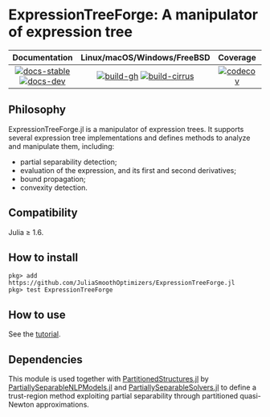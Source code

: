 # ExpressionTreeForge: A manipulator of expression tree

| **Documentation** | **Linux/macOS/Windows/FreeBSD** | **Coverage** | **DOI** |
|:-----------------:|:-------------------------------:|:------------:|:-------:|
| [![docs-stable][docs-stable-img]][docs-stable-url] [![docs-dev][docs-dev-img]][docs-dev-url] | [![build-gh][build-gh-img]][build-gh-url] [![build-cirrus][build-cirrus-img]][build-cirrus-url] | [![codecov][codecov-img]][codecov-url] | [![doi][doi-img]][doi-url] |

[docs-stable-img]: https://img.shields.io/badge/docs-stable-blue.svg
[docs-stable-url]: https://JuliaSmoothOptimizers.github.io/ExpressionTreeForge.jl/stable
[docs-dev-img]: https://img.shields.io/badge/docs-dev-purple.svg
[docs-dev-url]: https://JuliaSmoothOptimizers.github.io/ExpressionTreeForge.jl/dev
[build-gh-img]: https://github.com/JuliaSmoothOptimizers/ExpressionTreeForge.jl/workflows/CI/badge.svg?branch=master
[build-gh-url]: https://github.com/JuliaSmoothOptimizers/ExpressionTreeForge.jl/actions
[build-cirrus-img]: https://img.shields.io/cirrus/github/JuliaSmoothOptimizers/ExpressionTreeForge.jl?logo=Cirrus%20CI
[build-cirrus-url]: https://cirrus-ci.com/github/JuliaSmoothOptimizers/ExpressionTreeForge.jl
[codecov-img]: https://codecov.io/gh/JuliaSmoothOptimizers/ExpressionTreeForge.jl/branch/master/graph/badge.svg
[codecov-url]: https://app.codecov.io/gh/JuliaSmoothOptimizers/ExpressionTreeForge.jl
[doi-img]: https://img.shields.io/badge/DOI-10.5281%2Fzenodo.822073-blue.svg
[doi-url]: https://doi.org/10.5281/zenodo.822073

## Philosophy
ExpressionTreeForge.jl is a manipulator of expression trees.
It supports several expression tree implementations and defines methods to analyze and manipulate them, including:
- partial separability detection;
- evaluation of the expression, and its first and second derivatives;
- bound propagation;
- convexity detection.

## Compatibility
Julia ≥ 1.6.

## How to install
```
pkg> add https://github.com/JuliaSmoothOptimizers/ExpressionTreeForge.jl
pkg> test ExpressionTreeForge
```

## How to use 
See the [tutorial](https://JuliaSmoothOptimizers.github.io/ExpressionTreeForge.jl/dev/tutorial/).

## Dependencies
This module is used together with [PartitionedStructures.jl](https://github.com/JuliaSmoothOptimizers/PartitionedStructures.jl) by [PartiallySeparableNLPModels.jl](https://github.com/paraynaud/PartiallySeparableNLPModels.jl) and [PartiallySeparableSolvers.jl](https://github.com/paraynaud/PartiallySeparableSolvers.jl) to define a trust-region method exploiting partial separability through partitioned quasi-Newton approximations. 